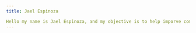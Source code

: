 ```yaml
---
title: Jael Espinoza

Hello my name is Jael Espinoza, and my objective is to help imporve computer vision techqniques for image proccesing using ai and other tools. 
---
```


